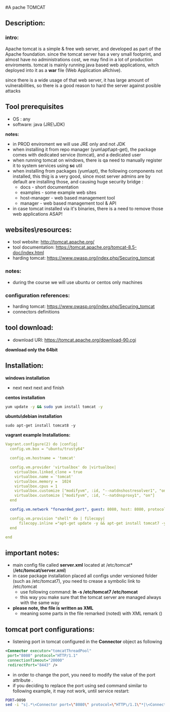 #A pache TOMCAT
## Description:
### intro:
Apache tomcat is a simple & free web server, and developed as part of the Apache foundation.
since the tomcat server has a very small footprint, and almost have no administrations cost, we may find in a lot of production enviroments.
tomcat is mainly running java based web applications, witch deployed into it as a **war** file (Web Application aRchive).

since there is a wide usage of that web server, it has large amount of vulnerabilities, so there is a good reason to hard the server against posible attacks  

   
## Tool prerequisites
* OS : any
* software: java (JRE\JDK)

**notes:**
- in PROD enviroment we will use JRE only and not JDK
- when installing it from repo manager (yum\apt\apt-get), the package comes with dedicated service (tomcat), and a dedicated user
- when running tomcat on windows, there is qa need to manually register it to system services using **sc** util
- when installing from packages (yum\apt), the following components not installed, this thig is a very good, since most server admins are by default are installing those, and causing huge security bridge :
    - docs - short documentation
    - examples - some example web sites
    - host-manager - web based management tool
    - manager - web based management tool & API 
- in case tomcat installed via it's binaries, there is a need to remove those web applications ASAP!

    

## **websites\resources:**
- tool website: http://tomcat.apache.org/
- tool documentation: https://tomcat.apache.org/tomcat-8.5-doc/index.html
- harding tomcat: https://www.owasp.org/index.php/Securing_tomcat

### notes:
- during the course we will use ubuntu or centos only machines

### configuration references:
- harding tomcat: https://www.owasp.org/index.php/Securing_tomcat
- connectors definitions

## **tool download:**
- download URI: https://tomcat.apache.org/download-90.cgi

**download only the 64bit**
## **Installation:**
**windows installation**
- next next next and finish 

**centos installation**
```bash
yum update -y && sudo yum install tomcat -y
```

**ubuntu\debian installation**

```text
sudo apt-get install tomcat8 -y
```

**vagrant example Installations:**
```yaml
Vagrant.configure(2) do |config|
  config.vm.box = "ubuntu/trusty64"

  config.vm.hostname = 'tomcat'

  config.vm.provider 'virtualbox' do |virtualbox|
    virtualbox.linked_clone = true
    virtualbox.name = 'tomcat'
    virtualbox.memory =  1024
    virtualbox.cpus = 1
    virtualbox.customize ["modifyvm", :id, "--natdnshostresolver1", "on"]
    virtualbox.customize ["modifyvm", :id, "--natdnsproxy1", "on"]
  end

  config.vm.network "forwarded_port", guest: 8080, host: 8080, protocol: "tcp"

  config.vm.provision "shell" do | filecopy|
      filecopy.inline ="apt-get update -y && apt-get install tomcat7 -y"
  end

end
```

## important notes:
- main config file called **server.xml** located at /etc/tomcat* (**/etc/tomcat/server.xml**)
- in case package installation placed all configs under versioned folder (such as /etc/tomcat7), you need to crease a symbolic link to /etc/tomcat 
    - use following command: **ln -s /etc/tomcat7 /etc/tomcat**
    - this way you make sure that the tomcat server are managed always with the same way
- **please note, the file is written as XML**
    - meaning some parts in the file remarked (noted) with XML remark (<!-- and -->)

## tomcat port configurations:
- listening port in tomcat configured in the **Connector** object as following
```xml
<Connector executor="tomcatThreadPool"
 port="8080" protocol="HTTP/1.1"
 connectionTimeout="20000"
 redirectPort="8443" />
```
- in order to change the port, you need to modify the value of the port attribute .
- if you deciding to replace the port using sed command similar to following example, it may not work, until service restart:
```bash
PORT=9090
sed -i "s|.*\<Connector port=\"8080\" protocol=\"HTTP\/1.1\"*|\<Connector port=\"${PORT}\" protocol=\"HTTP/1.1\"|g" /etc/tomcat/server.xml
```


